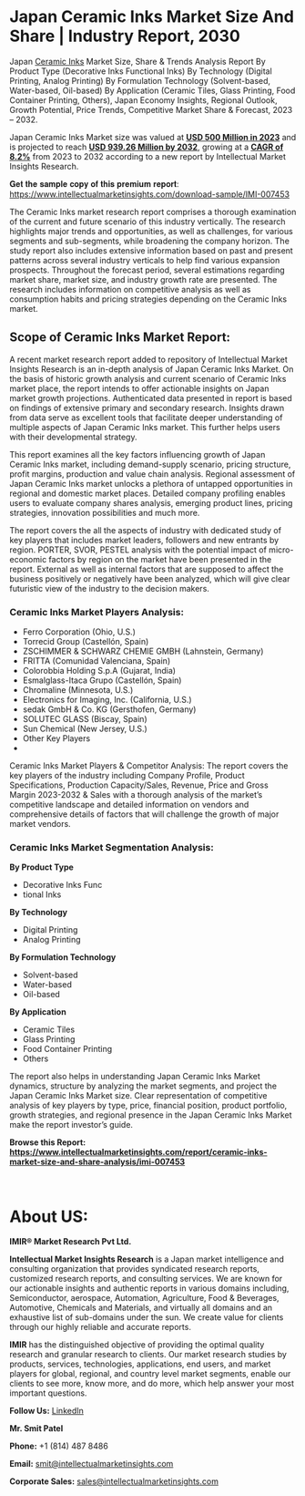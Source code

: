 <h1>Japan Ceramic Inks Market Size And Share | Industry Report, 2030</h1>
<p>Japan <a href="https://www.intellectualmarketinsights.com/report/ceramic-inks-market-size-and-share-analysis/imi-007453">Ceramic Inks</a> Market Size, Share &amp; Trends Analysis Report By Product Type (Decorative Inks Functional Inks) By Technology (Digital Printing, Analog Printing) By Formulation Technology (Solvent-based, Water-based, Oil-based) By Application (Ceramic Tiles, Glass Printing, Food Container Printing, Others), Japan Economy Insights, Regional Outlook, Growth Potential, Price Trends, Competitive Market Share &amp; Forecast, 2023 &ndash; 2032.</p>
<p>Japan Ceramic Inks Market size was valued at&nbsp;<strong><u>USD 500 Million in 2023</u></strong>&nbsp;and is projected to reach&nbsp;<strong><u>USD 939.26 Million by 2032</u></strong>, growing at a&nbsp;<strong><u>CAGR of 8.2%</u></strong>&nbsp;from 2023 to 2032 according to a new report by Intellectual Market Insights Research.</p>
<p>𝐆𝐞𝐭 𝐭𝐡𝐞 𝐬𝐚𝐦𝐩𝐥𝐞 𝐜𝐨𝐩𝐲 𝐨𝐟 𝐭𝐡𝐢𝐬 𝐩𝐫𝐞𝐦𝐢𝐮𝐦 𝐫𝐞𝐩𝐨𝐫𝐭: <a href="https://www.intellectualmarketinsights.com/download-sample/IMI-007453">https://www.intellectualmarketinsights.com/download-sample/IMI-007453</a></p>
<p>The Ceramic Inks market research report comprises a thorough examination of the current and future scenario of this industry vertically. The research highlights major trends and opportunities, as well as challenges, for various segments and sub-segments, while broadening the company horizon. The study report also includes extensive information based on past and present patterns across several industry verticals to help find various expansion prospects. Throughout the forecast period, several estimations regarding market share, market size, and industry growth rate are presented. The research includes information on competitive analysis as well as consumption habits and pricing strategies depending on the Ceramic Inks market.</p>
<h2>Scope of Ceramic Inks Market Report:</h2>
<p>A recent market research report added to repository of Intellectual Market Insights Research is an in-depth analysis of Japan Ceramic Inks Market. On the basis of historic growth analysis and current scenario of Ceramic Inks market place, the report intends to offer actionable insights on Japan market growth projections. Authenticated data presented in report is based on findings of extensive primary and secondary research. Insights drawn from data serve as excellent tools that facilitate deeper understanding of multiple aspects of Japan Ceramic Inks market. This further helps users with their developmental strategy.</p>
<p>This report examines all the key factors influencing growth of Japan Ceramic Inks market, including demand-supply scenario, pricing structure, profit margins, production and value chain analysis. Regional assessment of Japan Ceramic Inks market unlocks a plethora of untapped opportunities in regional and domestic market places. Detailed company profiling enables users to evaluate company shares analysis, emerging product lines, pricing strategies, innovation possibilities and much more.</p>
<p>The report covers the all the aspects of industry with dedicated study of key players that includes market leaders, followers and new entrants by region. PORTER, SVOR, PESTEL analysis with the potential impact of micro-economic factors by region on the market have been presented in the report. External as well as internal factors that are supposed to affect the business positively or negatively have been analyzed, which will give clear futuristic view of the industry to the decision makers.</p>
<h3>Ceramic Inks Market Players Analysis:</h3>
<ul>
<li>Ferro Corporation (Ohio, U.S.)</li>
<li>Torrecid Group (Castell&oacute;n, Spain)</li>
<li>ZSCHIMMER &amp; SCHWARZ CHEMIE GMBH (Lahnstein, Germany)</li>
<li>FRITTA (Comunidad Valenciana, Spain)</li>
<li>Colorobbia Holding S.p.A (Gujarat, India)</li>
<li>Esmalglass-Itaca Grupo (Castell&oacute;n, Spain)</li>
<li>Chromaline (Minnesota, U.S.)</li>
<li>Electronics for Imaging, Inc. (California, U.S.)</li>
<li>sedak GmbH &amp; Co. KG (Gersthofen, Germany)</li>
<li>SOLUTEC GLASS (Biscay, Spain)</li>
<li>Sun Chemical&nbsp;(New Jersey, U.S.)</li>
<li>Other Key Players</li>
<li>&nbsp;</li>
</ul>
<p>Ceramic Inks Market Players &amp; Competitor Analysis: The report covers the key players of the industry including Company Profile, Product Specifications, Production Capacity/Sales, Revenue, Price and Gross Margin 2023-2032 &amp; Sales with a thorough analysis of the market&rsquo;s competitive landscape and detailed information on vendors and comprehensive details of factors that will challenge the growth of major market vendors.</p>
<h3>Ceramic Inks Market Segmentation Analysis:</h3>
<p><strong>By Product Type</strong></p>
<ul>
<li>Decorative Inks Func</li>
<li>tional Inks</li>
</ul>
<p><strong>By Technology</strong></p>
<ul>
<li>Digital Printing</li>
<li>Analog Printing</li>
</ul>
<p><strong>By Formulation Technology</strong></p>
<ul>
<li>Solvent-based</li>
<li>Water-based</li>
<li>Oil-based</li>
</ul>
<p><strong>By Application</strong></p>
<ul>
<li>Ceramic Tiles</li>
<li>Glass Printing</li>
<li>Food Container Printing</li>
<li>Others</li>
</ul>
<p>The report also helps in understanding Japan Ceramic Inks Market dynamics, structure by analyzing the market segments, and project the Japan Ceramic Inks&nbsp;Market size. Clear representation of competitive analysis of key players by type, price, financial position, product portfolio, growth strategies, and regional presence in the Japan Ceramic Inks Market make the report investor&rsquo;s guide.</p>
<p><strong>Browse this Report: </strong><a href="https://www.intellectualmarketinsights.com/report/ceramic-inks-market-size-and-share-analysis/imi-007453"><strong>https://www.intellectualmarketinsights.com/report/ceramic-inks-market-size-and-share-analysis/imi-007453</strong></a><strong> &nbsp;&nbsp;</strong></p>
<p>&nbsp;</p>
<h1>About US:</h1>
<p><strong>IMIR&reg; Market Research Pvt Ltd.</strong></p>
<p><strong>Intellectual Market Insights Research</strong> is a Japan market intelligence and consulting organization that provides syndicated research reports, customized research reports, and consulting services. We are known for our actionable insights and authentic reports in various domains including, Semiconductor, aerospace, Automation, Agriculture, Food &amp; Beverages, Automotive, Chemicals and Materials, and virtually all domains and an exhaustive list of sub-domains under the sun. We create value for clients through our highly reliable and accurate reports.</p>
<p><strong>IMIR</strong> has the distinguished objective of providing the optimal quality research and granular research to clients. Our market research studies by products, services, technologies, applications, end users, and market players for global, regional, and country level market segments, enable our clients to see more, know more, and do more, which help answer your most important questions.</p>
<p><strong>Follow Us:</strong> <a href="https://www.linkedin.com/company/imir-marketresearch/">LinkedIn</a></p>
<p><strong>Mr. Smit Patel</strong></p>
<p><strong>Phone:</strong> +1 (814) 487 8486</p>
<p><strong>Email:</strong> <a href="mailto:smit@intellectualmarketinsights.com">smit@intellectualmarketinsights.com</a></p>
<p><strong>Corporate Sales:</strong> <a href="mailto:sales@intellectualmarketinsights.com">sales@intellectualmarketinsights.com</a></p>
<p>&nbsp;</p>
<p>&nbsp;</p>
